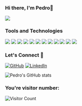 ### Hi there, I'm Pedro👋

![](gif-profile.gif)

<!--
**PedroVPSN/PedroVPSN** is a ✨ _special_ ✨ repository because its `README.md` (this file) appears on your GitHub profile.

Here are some ideas to get you started:

- 🔭 I’m currently working on ...
- 🌱 I’m currently learning ...
- 👯 I’m looking to collaborate on ...
- 🤔 I’m looking for help with ...
- 💬 Ask me about ...
- 📫 How to reach me: ...
- 😄 Pronouns: ...
- ⚡ Fun fact: ...
-->

### Tools and Technologies
<p>
	<img src="https://img.icons8.com/color/48/4a90e2/javascript.png"/>
	<img src="https://img.icons8.com/color/48/4a90e2/html-filetype.png"/>
	<img src="https://img.icons8.com/ultraviolet/48/4a90e2/css.png"/>
	<img src="https://img.icons8.com/color/48/000000/bootstrap.png"/>
	<img src="https://img.icons8.com/color/48/4a90e2/react-native.png"/>
	<img src="https://img.icons8.com/color/48/4a90e2/nodejs.png"/>
	<img src="https://img.icons8.com/color/48/000000/mongodb.png"/>
	<img src="https://img.icons8.com/color/48/4a90e2/npm.png"/>
	<img src="https://img.icons8.com/color/48/4a90e2/json--v1.png"/>
	<img src="https://img.icons8.com/color/48/4a90e2/git.png"/>
	<img src="https://img.icons8.com/color/48/4a90e2/heroku.png"/>
	<img src="https://img.icons8.com/color/48/000000/visual-studio-code-2019.png"/>
</p>

### Let's Connect :busts_in_silhouette:	
<p>
	<a href="https://github.com/pedrovpsn"><img src="https://img.icons8.com/bubbles/50/000000/github.png" alt="GitHub"/></a>
	<a href="https://www.linkedin.com/in/pedro-silva-03b9161a3/"><img src="https://img.icons8.com/bubbles/50/000000/linkedin.png" alt="LinkedIn"/></a>
</p>

![Pedro's GitHub stats](https://github-readme-stats.vercel.app/api?username=pedroVPSN&theme=tokyonight&show_icons=true)

### You're visitor number:
![Visitor Count](https://profile-counter.glitch.me/{pedroVPSN}/count.svg)
